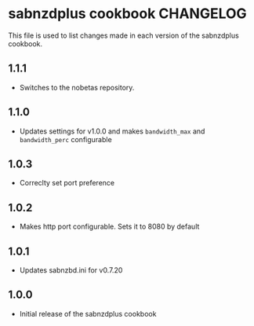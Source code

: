 sabnzdplus cookbook CHANGELOG
=============================

This file is used to list changes made in each version of the sabnzdplus cookbook.

1.1.1
-----
* Switches to the nobetas repository.

1.1.0
-----
* Updates settings for v1.0.0 and makes `bandwidth_max` and `bandwidth_perc` configurable

1.0.3
-----
* Correclty set port preference

1.0.2
-----
* Makes http port configurable. Sets it to 8080 by default

1.0.1
-----
* Updates sabnzbd.ini for v0.7.20

1.0.0
-----
* Initial release of the sabnzdplus cookbook
